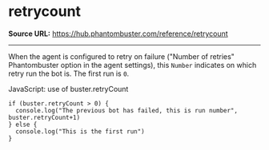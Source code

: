 # retrycount

**Source URL:** https://hub.phantombuster.com/reference/retrycount

---

When the agent is configured to retry on failure ("Number of retries" Phantombuster option in the agent settings), this `Number` indicates on which retry run the bot is. The first run is `0`.

JavaScript: use of buster.retryCount
    
    
    if (buster.retryCount > 0) {
      console.log("The previous bot has failed, this is run number", buster.retryCount+1)
    } else {
      console.log("This is the first run")
    }